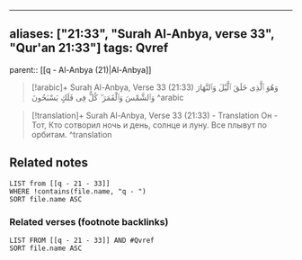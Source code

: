
---
aliases: ["21:33", "Surah Al-Anbya, verse 33", "Qur'an 21:33"]
tags: Qvref
---

parent:: [[q - Al-Anbya (21)|Al-Anbya]]

> [!arabic]+ Surah Al-Anbya, Verse 33 (21:33)
> <span class="quran-arabic">وَهُوَ ٱلَّذِى خَلَقَ ٱلَّيْلَ وَٱلنَّهَارَ وَٱلشَّمْسَ وَٱلْقَمَرَ ۖ كُلٌّ فِى فَلَكٍ يَسْبَحُونَ</span>
^arabic

> [!translation]+ Surah Al-Anbya, Verse 33 (21:33) - Translation
> Он - Тот, Кто сотворил ночь и день, солнце и луну. Все плывут по орбитам.
^translation



## Related notes
```dataview
LIST from [[q - 21 - 33]]
WHERE !contains(file.name, "q - ")
SORT file.name ASC
```

### Related verses (footnote backlinks)
```dataview
LIST FROM [[q - 21 - 33]] AND #Qvref
SORT file.name ASC
```

